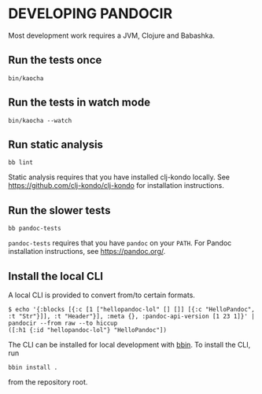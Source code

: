# DEVELOPING PANDOCIR

Most development work requires a JVM, Clojure and Babashka.

## Run the tests once

    bin/kaocha

## Run the tests in watch mode

    bin/kaocha --watch

## Run static analysis

    bb lint

Static analysis requires that you have installed clj-kondo locally.
See https://github.com/clj-kondo/clj-kondo for installation instructions.

## Run the slower tests

    bb pandoc-tests

`pandoc-tests` requires that you have `pandoc` on your `PATH`.
For Pandoc installation instructions, see https://pandoc.org/.

## Install the local CLI

A local CLI is provided to convert from/to certain formats.

    $ echo '{:blocks [{:c [1 ["hellopandoc-lol" [] []] [{:c "HelloPandoc", :t "Str"}]], :t "Header"}], :meta {}, :pandoc-api-version [1 23 1]}' | pandocir --from raw --to hiccup
    ([:h1 {:id "hellopandoc-lol"} "HelloPandoc"])

The CLI can be installed for local development with [bbin].
To install the CLI, run

    bbin install .

from the repository root.

[bbin]: https://github.com/babashka/bbin
